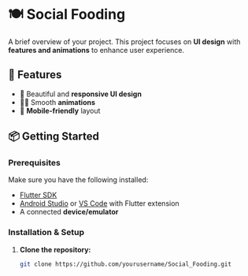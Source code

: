 # 🍽️ Social Fooding  

A brief overview of your project. This project focuses on **UI design** with **features and animations** to enhance user experience.  

## 🚀 Features  
- 🎨 Beautiful and **responsive UI design**  
- 🏃‍♂️ Smooth **animations**  
- 📱 **Mobile-friendly** layout  

## 📦 Getting Started  

### **Prerequisites**  
Make sure you have the following installed:  
- [Flutter SDK](https://docs.flutter.dev/get-started/install)  
- [Android Studio](https://developer.android.com/studio) or [VS Code](https://code.visualstudio.com/) with Flutter extension  
- A connected **device/emulator**  

### **Installation & Setup**  
1. **Clone the repository:**  
   ```bash
   git clone https://github.com/yourusername/Social_Fooding.git
